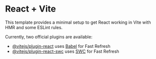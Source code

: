 # React + Vite

This template provides a minimal setup to get React working in Vite with HMR and some ESLint rules.

Currently, two official plugins are available:

- [@vitejs/plugin-react](https://github.com/vitejs/vite-plugin-react/blob/main/packages/plugin-react/README.md) uses [Babel](https://babeljs.io/) for Fast Refresh
- [@vitejs/plugin-react-swc](https://github.com/vitejs/vite-plugin-react-swc) uses [SWC](https://swc.rs/) for Fast Refresh

<!-- Foe svg sprite:
1) delete everywhere "fill" and "stroke" properties to color the svg how you want in css
2) put sprite.svg directly to /public and inject them in your component like this (no import is needed):

<svg className="icon" alt="basket">
                <use
                  xlinkHref={`${import.meta.env.BASE_URL}sprite.svg#basket`}
                ></use>
              </svg>

-->
